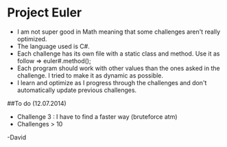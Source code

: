 Project Euler
=============

* I am not super good in Math meaning that some challenges aren't really optimized.
* The language used is C#.
* Each challenge has its own file with a static class and method. Use it as follow => euler#.method();
* Each program should work with other values than the ones asked in the challenge. I tried to make it as dynamic as possible.
* I learn and optimize as I progress through the challenges and don't automatically update previous challenges.

##To do (12.07.2014)

* Challenge 3 : I have to find a faster way (bruteforce atm)
* Challenges > 10

-David
